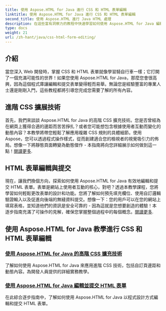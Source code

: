 ```yaml
---
title: 使用 Aspose.HTML for Java 進行 CSS 和 HTML 表單編輯
linktitle: 使用 Aspose.HTML for Java 進行 CSS 和 HTML 表單編輯
second_title: 使用 Aspose.HTML 進行 Java HTML 處理
description: 在這些富有洞察力的教程中快速學習如何使用 Aspose.HTML for Java 編輯 CSS 和 HTML 表單，這些教程為開發人員提供了高級技能。
type: docs
weight: 21
url: /zh-hant/java/css-html-form-editing/
---
```

## 介紹

當您深入 Web 開發時，掌握 CSS 和 HTML 表單就像學習騎自行車一樣；它打開了一個充滿可能性的世界！如果您使用 Aspose.HTML for Java，那麼您會很高興，因為這個程式庫讓編輯和提交表單變得輕而易舉。無論您是經驗豐富的專業人士還是剛剛入門，這些教程都將引導您完成您需要了解的所有內容。

## 進階 CSS 擴展技術

首先，我們來談談 Aspose.HTML for Java 的高階 CSS 擴充技術。您是否曾經為在網頁上獲得合適的邊距而苦苦掙扎？或者您可能想包含根據使用者互動而變化的動態內容？本教學將帶您輕鬆了解應用複雜 CSS 規則的具體細節。使用 Aspose，您可以透過程式操作樣式，從而創建適合您的檢視者的視覺吸引力的佈局。想像一下將靜態頁面轉變為動態傑作 - 本指南將向您詳細展示如何做到這一點！[閱讀更多](./advanced-css-extension/).

## HTML 表單編輯與提交

現在，讓我們換個方向，探索如何使用 Aspose.HTML for Java 有效地編輯和提交 HTML 表單。表單是網站上使用者互動的核心，對吧？透過本教學課程，您將學習如何輕鬆更改表單的設計和功能。您將了解如何預先填充欄位、使用自訂邏輯驗證輸入以及促進向後端的無縫資料提交。想像一下：您的用戶可以在您的網站上填寫表格，並知道他們的資訊是安全可靠的 - 因為這就是您想要創造的體驗！本逐步指南充滿了可操作的見解，確保您掌握整個過程中的每個概念。[閱讀更多](./html-form-editing/). 

## 使用 Aspose.HTML for Java 教學進行 CSS 和 HTML 表單編輯
### [使用 Aspose.HTML for Java 的高階 CSS 擴充技術](./advanced-css-extension/)
了解如何使用 Aspose.HTML for Java 來應用進階 CSS 技術，包括自訂頁邊距和動態內容。為開發人員提供的詳細實務教學。
### [使用 Aspose.HTML for Java 編輯並提交 HTML 表單](./html-form-editing/)
在此綜合逐步指南中，了解如何使用 Aspose.HTML for Java 以程式設計方式編輯和提交 HTML 表單。